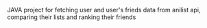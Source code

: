 JAVA project for fetching user and user's frieds data from anilist api, comparing their lists and ranking their friends
